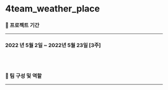 # 4team_weather_place


### :calendar: 프로젝트 기간
***
### 2022 년 5월 2일 ~ 2022년 5월 23일 [3주]

<br>
<br>

###  :pushpin: 팀 구성 및 역할
***
